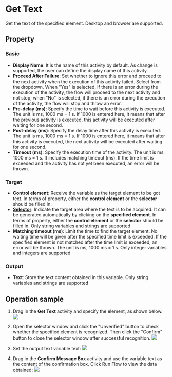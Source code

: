 # Get Text

Get the text of the specified element. Desktop and browser are supported.

## Property

### Basic

- **Display Name**: It is the name of this activity by default. As change is supported, the user can define the display name of this activity.
- **Proceed After Failure**: Set whether to ignore this error and proceed to the next activity when the execution of this activity failed. Select from the dropdown. When "Yes" is selected, if there is an error during the execution of the activity, the flow will proceed to the next activity and not stop; when "No" is selected, if there is an error during the execution of the activity, the flow will stop and throw an error.
- **Pre-delay (ms)**: Specify the time to wait before this activity is executed. The unit is ms, 1000 ms = 1 s. If 1000 is entered here, it means that after the previous activity is executed, this activity will be executed after waiting for one second.
- **Post-delay (ms)**: Specify the delay time after this activity is executed. The unit is ms, 1000 ms = 1 s. If 1000 is entered here, it means that after this activity is executed, the next activity will be executed after waiting for one second.
- **Timeout (ms)**: Specify the execution time of the activity. The unit is ms, 1000 ms = 1 s. It includes matching timeout (ms). If the time limit is exceeded and the activity has not yet been executed, an error will be thrown.

### Target

- **Control element**: Receive the variable as the target element to be got text. In terms of property, either the **control element** or the **selector** should be filled in.
- **[Selector](../Appendix/Selector.md?_v=v2020.4)**: Indicate the target area where the text is to be acquired. It can be generated automatically by clicking on the **specified element**. In terms of property, either the **control element** or the **selector** should be filled in. Only string variables and strings are supported
- **Matching timeout (ms)**: Limit the time to find the target element. No waiting time will be given after the specified time limit is exceeded. If the specified element is not matched after the time limit is exceeded, an error will be thrown. The unit is ms, 1000 ms = 1 s. Only integer variables and integers are supported

### Output

- **Text**: Store the text content obtained in this variable. Only string variables and strings are supported

## Operation sample

1. Drag in the **Get Text** activity and specify the element, as shown below. ![](https://docimages.blob.core.chinacloudapi.cn/images/Amanda/%E7%95%8C%E9%9D%A2%E6%88%AA%E5%9B%BE/GetText/GetText1.png)

2. Open the selector window and click the "Unverified" button to check whether the specified element is recognized. Then click the "Confirm" button to close the selector window after successful recognition. ![](https://docimages.blob.core.chinacloudapi.cn/images/Amanda/%E7%95%8C%E9%9D%A2%E6%88%AA%E5%9B%BE/GetText/GetText2.png)

3. Set the output text variable text: ![](https://docimages.blob.core.chinacloudapi.cn/images/Amanda/%E7%95%8C%E9%9D%A2%E6%88%AA%E5%9B%BE/GetText/GetText3.png)

4. Drag in the **Confirm Message Box** activity and use the variable text as the content of the confirmation box. Click Run Flow to view the data obtained: ![](https://docimages.blob.core.chinacloudapi.cn/images/Amanda/%E7%95%8C%E9%9D%A2%E6%88%AA%E5%9B%BE/GetText/GetText4.png)
